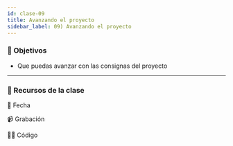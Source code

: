 ```yaml
---
id: clase-09
title: Avanzando el proyecto
sidebar_label: 09) Avanzando el proyecto
---
```


### 🏁 Objetivos

- Que puedas avanzar con las consignas del proyecto

---

### 🚀 Recursos de la clase

📆 Fecha

📹 Grabación

👩‍💻 Código
